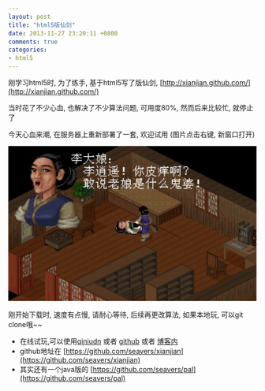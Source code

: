 ```yaml
---
layout: post
title: "html5版仙剑"
date: 2013-11-27 23:20:11 +0800
comments: true
categories: 
- html5
---
```


刚学习html5时, 为了练手, 基于html5写了版仙剑, [http://xianjian.github.com/](http://xianjian.github.com/)

<!--more-->

当时花了不少心血, 也解决了不少算法问题, 可用度80%, 然而后来比较忙, 就停止了

今天心血来潮, 在服务器上重新部署了一套, 欢迎试用 (图片点击右键, 新窗口打开)

[![xianjian](/uploads/xianjian.png)](http://xianjian.u.qiniudn.com/)

刚开始下载时, 速度有点慢, 请耐心等待, 后续再更改算法, 如果本地玩, 可以git clone哦~~

  * 在线试玩,可以使用[qiniudn](http://xianjian.u.qiniudn.com) 或者 [github](http://xianjian.github.com) 或者 [博客内](http://www.lianghaijun.com/xianjian/)
  * github地址在  [https://github.com/seavers/xianjian](https://github.com/seavers/xianjian)
  * 其实还有一个java版的 [https://github.com/seavers/pal](https://github.com/seavers/pal)


















